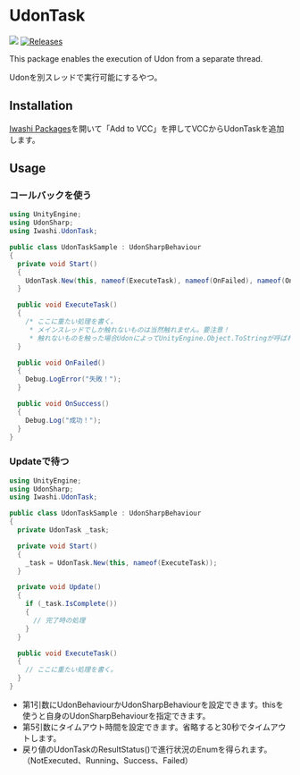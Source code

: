 # UdonTask
![](https://img.shields.io/badge/unity-2022.3+-000.svg)
[![Releases](https://img.shields.io/github/release/chiugame/udon-task.svg)](https://github.com/chiugame/udon-task/releases)

This package enables the execution of Udon from a separate thread.

Udonを別スレッドで実行可能にするやつ。

## Installation
[Iwashi Packages](https://vpm.iwa.si/)を開いて「Add to VCC」を押してVCCからUdonTaskを追加します。

## Usage
### コールバックを使う
```csharp
using UnityEngine;
using UdonSharp;
using Iwashi.UdonTask;

public class UdonTaskSample : UdonSharpBehaviour
{
  private void Start()
  {
    UdonTask.New(this, nameof(ExecuteTask), nameof(OnFailed), nameof(OnSuccess));
  }

  public void ExecuteTask()
  {
    /* ここに重たい処理を書く。
     * メインスレッドでしか触れないものは当然触れません。要注意！
     * 触れないものを触った場合UdonによってUnityEngine.Object.ToStringが呼ばれます */
  }

  public void OnFailed()
  {
    Debug.LogError("失敗！");
  }

  public void OnSuccess()
  {
    Debug.Log("成功！");
  }
}
```

### Updateで待つ
```csharp
using UnityEngine;
using UdonSharp;
using Iwashi.UdonTask;

public class UdonTaskSample : UdonSharpBehaviour
{
  private UdonTask _task;

  private void Start()
  {
    _task = UdonTask.New(this, nameof(ExecuteTask));
  }

  private void Update()
  {
    if (_task.IsComplete())
    {
      // 完了時の処理
    }
  }

  public void ExecuteTask()
  {
    // ここに重たい処理を書く。
  }
}
```

- 第1引数にUdonBehaviourかUdonSharpBehaviourを設定できます。thisを使うと自身のUdonSharpBehaviourを指定できます。
- 第5引数にタイムアウト時間を設定できます。省略すると30秒でタイムアウトします。
- 戻り値のUdonTaskのResultStatus()で進行状況のEnumを得られます。（NotExecuted、Running、Success、Failed）
